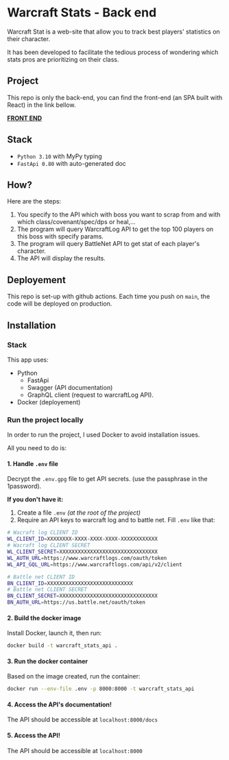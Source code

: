 # Warcraft Stats - Back end

Warcraft Stat is a web-site that allow you to track best players' statistics on their character.

It has been developed to facilitate the tedious process of wondering which stats pros are prioritizing on their class.


## Project

This repo is only the back-end, you can find the front-end (an SPA built with React) in the link bellow.

**[FRONT END](https://github.com/GraphtyLove/warcraft_stats_frontend)**


## Stack

- `Python 3.10` with MyPy typing
- `FastApi 0.80` with auto-generated doc


## How?

Here are the steps:
1.  You specify to the API which with boss you want to scrap from and with which class/covenant/spec/dps or heal,...
2. The program will query WarcraftLog API to get the top 100 players on this boss with specify params.
3. The program will query BattleNet API to get stat of each player's character.
4. The API will display the results.


## Deployement

This repo is set-up with github actions. Each time you push on `main`, the code will be deployed on production.

## Installation

### Stack

This app uses:
- Python
    - FastApi
    - Swagger (API documentation)
    - GraphQL client (request to warcraftLog API).
- Docker (deployement)

### Run the project locally

In order to run the project, I used Docker to avoid installation issues.

All you need to do is:

#### 1. Handle `.env` file 

Decrypt the `.env.gpg` file to get API secrets. (use the passphrase in the 1password). 

**If you don't have it:**
1. Create a file `.env` *(at the root of the project)*
2. Require an API keys to warcraft log and to battle net. Fill `.env` like that:
```bash
# Wacraft log CLIENT ID
WL_CLIENT_ID=XXXXXXXX-XXXX-XXXX-XXXX-XXXXXXXXXXXX
# Wacraft log CLIENT SECRET
WL_CLIENT_SECRET=XXXXXXXXXXXXXXXXXXXXXXXXXXXXXXXX
WL_AUTH_URL=https://www.warcraftlogs.com/oauth/token
WL_API_GQL_URL=https://www.warcraftlogs.com/api/v2/client

# Battle net CLIENT ID
BN_CLIENT_ID=XXXXXXXXXXXXXXXXXXXXXXXXXXXX
# Battle net CLIENT SECRET
BN_CLIENT_SECRET=XXXXXXXXXXXXXXXXXXXXXXXXXXXXXXXX
BN_AUTH_URL=https://us.battle.net/oauth/token
```

#### 2. Build the docker image

Install Docker, launch it, then run:
```bash
docker build -t warcraft_stats_api .
```

#### 3. Run the docker container

Based on the image created, run the container:
```bash
docker run --env-file .env -p 8000:8000 -t warcraft_stats_api
```

#### 4. Access the API's documentation!

The API should be accessible at `localhost:8000/docs`

#### 5. Access the API!

The API should be accessible at `localhost:8000`